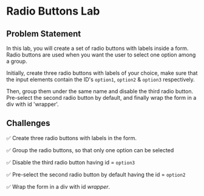 # Radio Buttons Lab
## Problem Statement
In this lab, you will create a set of radio buttons with labels inside a form. Radio buttons are used when you want the user to select one option among a group.

Initially, create three radio buttons with labels of your choice, make sure that the input elements contain the ID's `option1`, `option2` & `option3` respectively.

Then, group them under the same name and disable the third radio button. Pre-select the second radio button by default, and finally wrap the form in a div with id 'wrapper'.

## Challenges
✅ Create three radio buttons with labels in the form.

✅ Group the radio buttons, so that only one option can be selected

✅ Disable the third radio button having id = `option3`

✅ Pre-select the second radio button by default having the id = `option2`

✅ Wrap the form in a div with id *wrapper*.